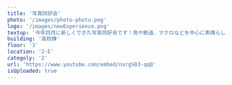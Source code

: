 ```yaml
---
title: '写真同好会'
photo: '/images/photo-photo.png'
logo: '/images/newExperience.png'
textup: '今年四月に新しくできた写真同好会です！鳥や鉄道、マクロなどを中心に素晴らしい写真を展示していますので是非お越しください！'
building: '高校棟'
floor: '3' 
location: '2-E'
categoly: '2'
url: 'https://www.youtube.com/embed/nsrgS03-qqQ'
isUploaded: true
---
```

